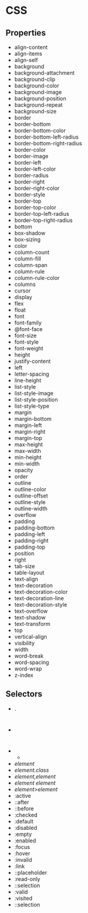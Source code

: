 # CSS

## Properties
  * align-content
  * align-items
  * align-self
  * background
  * background-attachment
  * background-clip
  * background-color
  * background-image
  * background-position
  * background-repeat
  * background-size
  * border
  * border-bottom
  * border-bottom-color
  * border-bottom-left-radius
  * border-bottom-right-radius
  * border-color
  * border-image
  * border-left
  * border-left-color
  * border-radius
  * border-right
  * border-right-color
  * border-style
  * border-top
  * border-top-color
  * border-top-left-radius
  * border-top-right-radius
  * bottom
  * box-shadow
  * box-sizing
  * color
  * column-count
  * column-fill
  * column-span
  * column-rule
  * column-rule-color
  * columns
  * cursor
  * display
  * flex
  * float
  * font
  * font-family
  * \@font-face
  * font-size
  * font-style
  * font-weight
  * height
  * justify-content
  * left
  * letter-spacing
  * line-height
  * list-style
  * list-style-image
  * list-style-position
  * list-style-type
  * margin
  * margin-bottom
  * margin-left
  * margin-right
  * margin-top
  * max-height
  * max-width
  * min-height
  * min-width
  * opacity
  * order
  * outline
  * outline-color
  * outline-offset
  * outline-style
  * outline-width
  * overflow
  * padding
  * padding-bottom
  * padding-left
  * padding-right
  * padding-top
  * position
  * right
  * tab-size
  * table-layout
  * text-align
  * text-decoration
  * text-decoration-color
  * text-decoration-line
  * text-decoration-style
  * text-overflow
  * text-shadow
  * text-transform
  * top
  * vertical-align
  * visibility
  * width
  * word-break
  * word-spacing
  * word-wrap
  * z-index

## Selectors
  * .
  * #
  * *
  * _element_
  * _element.class_
  * _element,element_
  * _element element_
  * _element>element_
  * :active
  * ::after
  * ::before
  * :checked
  * :default
  * :disabled
  * :empty
  * :enabled
  * :focus
  * :hover
  * :invalid
  * :link
  * ::placeholder
  * :read-only
  * ::selection
  * :valid
  * :visited
  * ::selection
